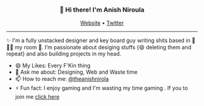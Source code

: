 
<h3 align="center">👋 Hi there! I'm Anish Niroula</h3>
<p align="center">
  <a href="http://anishniroula.rf.gd/">Website</a> •
  <a href="https://twitter.com/theanishniroula">Twitter</a>
</p>

---
✨ I'm a fully unstacked designer and key board guy writing shits based in 🤔🤔🤔 my room 🤔. I’m passionate about desiging stuffs {😄 deleting them and repeat} and also building projects in my head. 

- 😄 My Likes: Every F'Kin thing    
- 💬 Ask me about: Designing,  Web and Waste time
- 📫 How to reach me: [@theanishnirola](https://twitter.com/theanishniroula)
- ⚡ Fun fact: I enjoy gaming and I'm wasting my time gaming . If you to join me [click here](https://www.youtube.com/channel/UCAN-30VlnvW5YAw7jZ32zFw)
